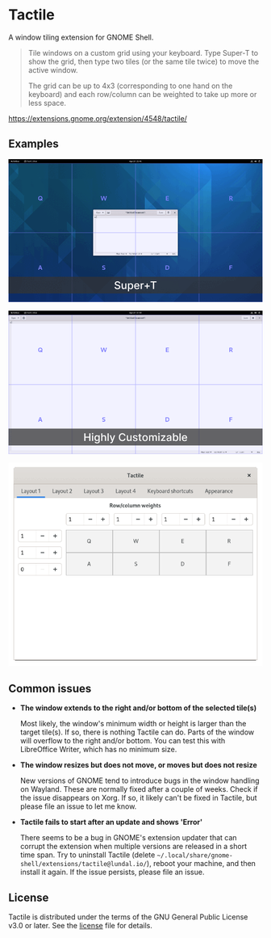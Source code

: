 # Tactile

A window tiling extension for GNOME Shell.

> Tile windows on a custom grid using your keyboard. Type Super-T to show the grid,
> then type two tiles (or the same tile twice) to move the active window.
>
> The grid can be up to 4x3 (corresponding to one hand on the keyboard)
> and each row/column can be weighted to take up more or less space.

https://extensions.gnome.org/extension/4548/tactile/

## Examples

![Animation of a window being moved around with Tactile](examples/usage.gif)

![Animation showing the customization features of Tactile](examples/highly-customizable.gif)

![Animation showing the preferences of Tactile](examples/preferences.gif)

## Common issues

- **The window extends to the right and/or bottom of the selected tile(s)**

  Most likely, the window's minimum width or height is larger than the target tile(s).
  If so, there is nothing Tactile can do. Parts of the window will overflow to the right and/or bottom.
  You can test this with LibreOffice Writer, which has no minimum size.

- **The window resizes but does not move, or moves but does not resize**

  New versions of GNOME tend to introduce bugs in the window handling on Wayland.
  These are normally fixed after a couple of weeks. Check if the issue disappears on Xorg.
  If so, it likely can't be fixed in Tactile, but please file an issue to let me know.

- **Tactile fails to start after an update and shows 'Error'**

  There seems to be a bug in GNOME's extension updater that can corrupt the extension when multiple versions are released in a short time span.
  Try to uninstall Tactile (delete `~/.local/share/gnome-shell/extensions/tactile@lundal.io/`), reboot your machine, and then install it again.
  If the issue persists, please file an issue.

## License

Tactile is distributed under the terms of the GNU General Public License v3.0 or later.
See the [license](LICENSE) file for details.
